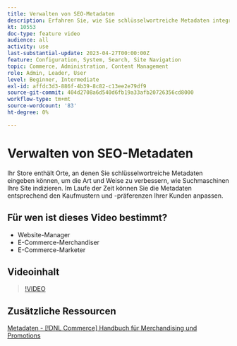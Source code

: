 ```yaml
---
title: Verwalten von SEO-Metadaten
description: Erfahren Sie, wie Sie schlüsselwortreiche Metadaten integrieren können, um die Art und Weise zu verbessern, wie Suchmaschinen Ihre Site indizieren.
kt: 10553
doc-type: feature video
audience: all
activity: use
last-substantial-update: 2023-04-27T00:00:00Z
feature: Configuration, System, Search, Site Navigation
topic: Commerce, Administration, Content Management
role: Admin, Leader, User
level: Beginner, Intermediate
exl-id: affdc3d3-886f-4b39-8c82-c13ee2e79df9
source-git-commit: 404d2708a6d540d6fb19a33afb20726356cd8000
workflow-type: tm+mt
source-wordcount: '83'
ht-degree: 0%

---
```


# Verwalten von SEO-Metadaten

Ihr Store enthält Orte, an denen Sie schlüsselwortreiche Metadaten eingeben können, um die Art und Weise zu verbessern, wie Suchmaschinen Ihre Site indizieren. Im Laufe der Zeit können Sie die Metadaten entsprechend den Kaufmustern und -präferenzen Ihrer Kunden anpassen.

## Für wen ist dieses Video bestimmt?

- Website-Manager
- E-Commerce-Merchandiser
- E-Commerce-Marketer

## Videoinhalt

>[!VIDEO](https://video.tv.adobe.com/v/343750?quality=12&learn=on)

## Zusätzliche Ressourcen

[Metadaten - [!DNL Commerce] Handbuch für Merchandising und Promotions](https://experienceleague.adobe.com/docs/commerce-admin/marketing/seo/meta-data.html?lang=de)
